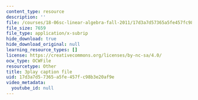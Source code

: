 ```yaml
---
content_type: resource
description: ''
file: /courses/18-06sc-linear-algebra-fall-2011/17d3a7d57365a5fe457fc98b3e20af9e_OZxzHcW663g.srt
file_size: 7659
file_type: application/x-subrip
hide_download: true
hide_download_original: null
learning_resource_types: []
license: https://creativecommons.org/licenses/by-nc-sa/4.0/
ocw_type: OCWFile
resourcetype: Other
title: 3play caption file
uid: 17d3a7d5-7365-a5fe-457f-c98b3e20af9e
video_metadata:
  youtube_id: null
---
```

